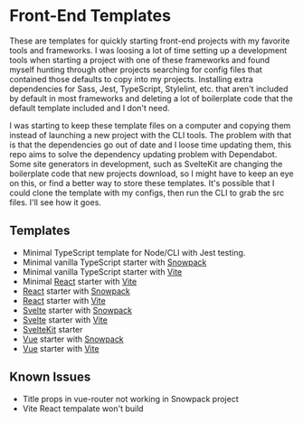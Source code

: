 # Front-End Templates

These are templates for quickly starting front-end projects with my favorite tools and frameworks. I was loosing a lot of time setting up a development tools when starting a project with one of these frameworks and found myself hunting through other projects searching for config files that contained those defaults to copy into my projects. Installing extra dependencies for Sass, Jest, TypeScript, Stylelint, etc. that aren't included by default in most frameworks and deleting a lot of boilerplate code that the default template included and I don't need.

I was starting to keep these template files on a computer and copying them instead of launching a new project with the CLI tools. The problem with that is that the dependencies go out of date and I loose time updating them, this repo aims to solve the dependency updating problem with Dependabot. Some site generators in development, such as SvelteKit are changing the boilerplate code that new projects download, so I might have to keep an eye on this, or find a better way to store these templates. It's possible that I could clone the template with my configs, then run the CLI to grab the src files. I'll see how it goes.

## Templates

- Minimal TypeScript template for Node/CLI with Jest testing.
- Minimal vanilla TypeScript starter with [Snowpack](https://snowpack.dev)
- Minimal vanilla TypeScript starter with [Vite](https://vitejs.dev)
- Minimal [React](https://reactjs.org) starter with [Vite](https://vitejs.dev)
- [React](https://reactjs.org) starter with [Snowpack](https://snowpack.dev)
- [React](https://reactjs.org) starter with [Vite](https://vitejs.dev)
- [Svelte](https://svelte.dev) starter with [Snowpack](https://snowpack.dev)
- [Svelte](https://svelte.dev) starter with [Vite](https://vitejs.dev)
- [SvelteKit](https://kit.svelte.dev) starter
- [Vue](https://v3.vuejs.org) starter with [Snowpack](https://snowpack.dev)
- [Vue](https://v3.vuejs.org) starter with [Vite](https://vitejs.dev)

## Known Issues

- Title props in vue-router not working in Snowpack project
- Vite React tempalate won't build

